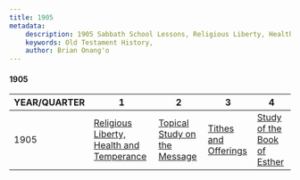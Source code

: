 ```yaml
---
title: 1905
metadata:
    description: 1905 Sabbath School Lessons, Religious Liberty, Health and Temperance, Topical Study on the Message, Tithes and Offerings, Study of the Book of Esther
    keywords: Old Testament History,
    author: Brian Onang'o
---
```


#### 1905

YEAR/QUARTER |   1  | 2| 3| 4
-------------|------------|---|--|---
1905   |  [Religious Liberty, Health and Temperance](/1901-1910/1905/quarter1) | [Topical Study on the Message](/1901-1910/1905/quarter2) | [Tithes and Offerings](/1901-1910/1905/quarter3) | [Study of the Book of Esther](/1901-1910/1905/quarter4) |
 